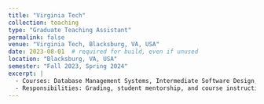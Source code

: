```yaml
---
title: "Virginia Tech"
collection: teaching
type: "Graduate Teaching Assistant"
permalink: false
venue: "Virginia Tech, Blacksburg, VA, USA"
date: 2023-08-01  # required for build, even if unused
location: "Blacksburg, VA, USA"
semester: "Fall 2023, Spring 2024"
excerpt: |
  - Courses: Database Management Systems, Intermediate Software Design, Fundamentals of Information Security (Cryptography)  
  - Responsibilities: Grading, student mentorship, and course instruction.
---
```

